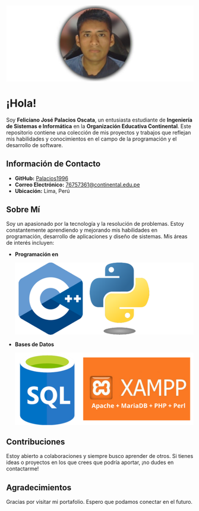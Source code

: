 ![Foto de Feliciano](palacios.png) 
# ¡Hola!

Soy **Feliciano José Palacios Oscata**, un entusiasta estudiante de **Ingeniería de Sistemas e Informática** en la **Organización Educativa Continental**. Este repositorio contiene una colección de mis proyectos y trabajos que reflejan mis habilidades y conocimientos en el campo de la programación y el desarrollo de software.

## Información de Contacto

- **GitHub:** [Palacios1996](https://github.com/Palacios1996)
- **Correo Electrónico:** [76757361@continental.edu.pe](mailto:76757361@continental.edu.pe)
- **Ubicación:** Lima, Perú

## Sobre Mí

Soy un apasionado por la tecnología y la resolución de problemas. Estoy constantemente aprendiendo y mejorando mis habilidades en programación, desarrollo de aplicaciones y diseño de sistemas. Mis áreas de interés incluyen:

- **Programación en**

  ![C++ Phyton](lenguajes.png)
  
- **Bases de Datos**

  ![Bases](bases.png)

## Contribuciones

Estoy abierto a colaboraciones y siempre busco aprender de otros. Si tienes ideas o proyectos en los que crees que podría aportar, ¡no dudes en contactarme!

## Agradecimientos

Gracias por visitar mi portafolio. Espero que podamos conectar en el futuro.
